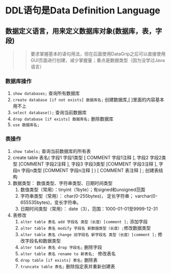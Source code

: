 # DDL语句是Data Definition Language
## 数据定义语言，用来定义数据库对象(数据库，表，字段)

>>要求掌握基本的语句用法，但在后面使用DataGrip之后可以直接使用GUI页面进行创建，减少掌握量；重点是数据类型（因为没学过Java语言）
### 数据库操作

1. `show databases;` 查询所有数据库
2.  `create database [if not exists] 数据库名;` 创建数据库,[ ]里面的内容基本用不上
3. `select database();` 查询当前数据库
4.  `drop database [if exists] 数据库名;` 删除数据库
5. `use 数据库名;` 

### 表操作

1. `show tabels;` 查询当前数据库的所有表
2. create table 表名(
		字段1 字段1类型 [ COMMENT 字段1注释 ],
		字段2 字段2类型 [COMMENT 字段2注释 ],
		字段3 字段3类型 [COMMENT 字段3注释 ],
		字段n 字段n类型 [COMMENT 字段n注释 ]
	) [ COMMENT 表注释 ] ; 创建表结构
3. 数据类型： 数值类型、字符串类型、日期时间类型
	1. 数值类型（常用）：tinyint（1byte）；有signed和unsigned范围
	2. 字符串类型（常用）： char(0-255bytes)， 定长字符串； varchar(0-655535bytes)，变长字符串。
	3. 日期时间类型（常用）： date（3），范围：1000-01-01至9999-12-31
4. 表修改
	1. `alter table 表名 add 字段名 类型（长度）[comment ];` 添加字段
	2. `alter table 表名 modify 字段名 新数据类型（长度）;`修改数据类型
	3. `alter table 表名 change 旧字段名 新字段名 类型（长度）[comment ];` 修改字段名和数据类型
	4. `alter table 表名 drop 字段名;` 删除字段
	5. `alter table 表名 rename to 新表名; ` 修改表名
	6. `drop table [if exists] 表名;` 删除表
	7. `truncate table 表名;` 删除指定表并重新创建表